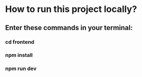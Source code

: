 # How to run this project locally?

## Enter these commands in your terminal:

### cd frontend
### npm install
### npm run dev
